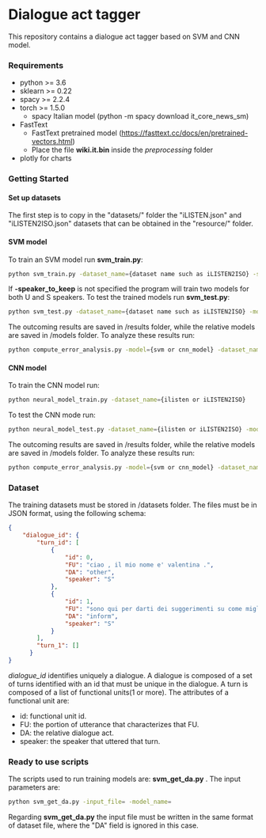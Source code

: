 # Dialogue act tagger

This repository contains a dialogue act tagger based on SVM and CNN model.

### Requirements
- python >= 3.6
- sklearn >= 0.22
- spacy >= 2.2.4
- torch >= 1.5.0
  - spacy Italian model (python -m spacy download it_core_news_sm)
- FastText
  - FastText pretrained model (https://fasttext.cc/docs/en/pretrained-vectors.html)
  - Place the file **wiki.it.bin** inside the *preprocessing* folder
- plotly for charts

### Getting Started
#### Set up datasets
The first step is to copy in the "datasets/" folder the "iLISTEN.json" and "iLISTEN2ISO.json" datasets that can be obtained in the "resource/" folder.
#### SVM model
To train an SVM model run **svm_train.py**:
```bash
python svm_train.py -dataset_name={dataset name such as iLISTEN2ISO} -speaker_to_keep= {U for user; S for system}
```
If **-speaker_to_keep** is not specified the program will train two models for both U and S speakers.
To test the trained models run **svm_test.py**:
```bash
python svm_test.py -dataset_name={dataset name such as iLISTEN2ISO} -model_system=path/to/model/trained/on/system/turns -model_user=path/to/model/trained/on/user/turns
```
The outcoming results are saved in /results folder, while the relative models are saved in /models folder. To analyze these results run:
```bash
python compute_error_analysis.py -model={svm or cnn_model} -dataset_name={for instance iLISTEN2ISO}
```
#### CNN model
To train the CNN model run:
```bash
python neural_model_train.py -dataset_name={ilisten or iLISTEN2ISO}
```
To test the CNN mode run:
```bash
python neural_model_test.py -dataset_name={ilisten or iLISTEN2ISO} -model_name=path/to/model/
```
The outcoming results are saved in /results folder, while the relative models are saved in /models folder. To analyze these results run:
```bash
python compute_error_analysis.py -model={svm or cnn_model} -dataset_name={for instance iLISTEN2ISO}
```
### Dataset
The training datasets must be stored in /datasets folder. The files must be in JSON format, using the
following schema:
```json
{
    "dialogue_id": {
        "turn_id": [
            {
                "id": 0,
                "FU": "ciao , il mio nome e' valentina .",
                "DA": "other",
                "speaker": "S"
            },
            {
                "id": 1,
                "FU": "sono qui per darti dei suggerimenti su come migliorare la tua dieta .",
                "DA": "inform",
                "speaker": "S"
            }
        ],
        "turn_1": []
      }
}
```

*dialogue_id* identifies uniquely a dialogue. A dialogue is composed of a set of turns identified with an id that must be unique in the dialogue. A turn is composed of a list of functional units(1 or more). The attributes of a functional unit are:
- id: functional unit id.
- FU: the portion of utterance that characterizes that FU.
- DA: the relative dialogue act.
- speaker: the speaker that uttered that turn.

### Ready to use scripts
The scripts used to run training models are: **svm_get_da.py** . The input parameters are:
```bash
python svm_get_da.py -input_file= -model_name=
```

Regarding **svm_get_da.py** the input file must be written in the same format of dataset file, where the "DA" field is ignored in this case.
